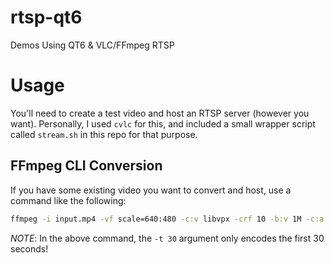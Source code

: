 # rtsp-qt6

Demos Using QT6 &amp; VLC/FFmpeg RTSP

# Usage

You'll need to create a test video and host an RTSP server (however you want).
Personally, I used `cvlc` for this, and included a small wrapper script called
`stream.sh` in this repo for that purpose.

## FFmpeg CLI Conversion

If you have some existing video you want to convert and host, use a command like
the following:

```sh
ffmpeg -i input.mp4 -vf scale=640:480 -c:v libvpx -crf 10 -b:v 1M -c:a libvorbis -t 30 output.webm
```

*NOTE*: In the above command, the `-t 30` argument only encodes the first 30
seconds!
